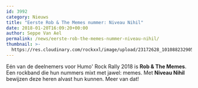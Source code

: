 ```yaml
---
id: 3992
category: Nieuws
title: "Eerste Rob & The Memes nummer: Niveau Nihil"
date: 2018-01-20T16:09:20+00:00
author: Seppe Van Ael
permalink: /news/eerste-rob-the-memes-nummer-niveau-nihil/
thumbnail: >-
  https://res.cloudinary.com/rockxxl/image/upload/23172628_1010882329054165_5908458747320304473_n.png
---
```

Eén van de deelnemers voor Humo' Rock Rally 2018 is **Rob & The Memes**. Een rockband die hun nummers mixt met jawel: memes. Met **Niveau Nihil** bewijzen deze heren alvast hun kunnen. Meer van dat!
